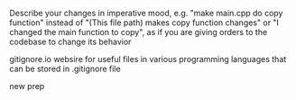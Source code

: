 Describe your changes in imperative mood, e.g.
"make main.cpp do copy function" instead of "(This file path)
makes copy function changes" or "I changed the main function to copy",
as if you are giving orders to the codebase to change its behavior


gitignore.io   websire for useful files in various programming languages that can be stored in .gitignore file

new prep
